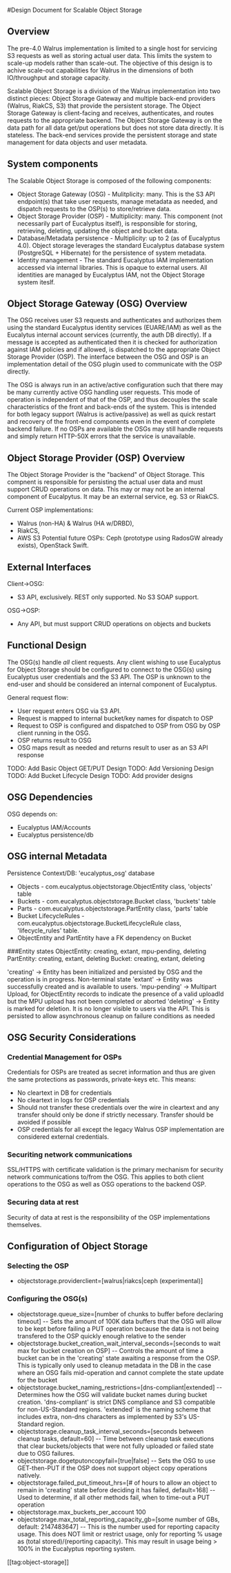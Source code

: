 #Design Document for Scalable Object Storage

## Overview
The pre-4.0 Walrus implementation is limited to a single host for servicing S3 requests as well as storing actual user data. This limits the system to scale-up models rather than scale-out. The objective of this design is to achive scale-out capabilities for Walrus in the dimensions of both IO/throughput and storage capacity.

Scalable Object Storage is a division of the Walrus implementation into two distinct pieces: Object Storage Gateway and multiple back-end providers (Walrus, RiakCS, S3) that provide the persistent storage. The Object Storage Gateway is client-facing and receives, authenticates, and routes requests to the appropriate backend. The Object Storage Gateway is on the data path for all data get/put operations but does not store data directly. It is stateless. The back-end services provide the persistent storage and state management for data objects and user metadata.

## System components
The Scalable Object Storage is composed of the following components:
* Object Storage Gateway (OSG) - Mulitplicity: many. This is the S3 API endpoint(s) that take user requests, manage metadata as needed, and dispatch requests to the OSP(s) to store/retrieve data.
* Object Storage Provider (OSP) - Multiplicity: many. This component (not necessarily part of Eucalyptus itself), is responsible for storing, retrieving, deleting, updating the object and bucket data.
* Database/Metadata persistence - Multiplicity: up to 2 (as of Eucalyptus 4.0). Object storage leverages the standard Eucalyptus database system (PostgreSQL + Hibernate) for the persistence of system metadata.
* Identity management - The standard Eucalyptus IAM implementation accessed via internal libraries. This is opaque to external users. All identities are managed by Eucalyptus IAM, not the Object Storage system iteslf.

## Object Storage Gateway (OSG) Overview
The OSG receives user S3 requests and authenticates and authorizes them using the standard Eucalyptus identity services (EUARE/IAM) as well as the Eucalytus internal account services (currently, the auth DB directly). If a message is accepted as authenticated then it is checked for authorization against IAM policies and if allowed, is dispatched to the appropriate Object Storage Provider (OSP). The interface between the OSG and OSP is an implementation detail of the OSG plugin used to communicate with the OSP directly.

The OSG is always run in an active/active configuration such that there may be many currently active OSG handling user requests. This mode of operation is independent of that of the OSP, and thus decouples the scale characteristics of the front and back-ends of the system. This is intended for both legacy support (Walrus is active/passive) as well as quick restart and recovery of the front-end components even in the event of complete backend failure. If no OSPs are available the OSGs may still handle requests and simply return HTTP-50X errors that the service is unavailable.

## Object Storage Provider (OSP) Overview
The Object Storage Provider is the "backend" of Object Storage. This compnent is responsible for persisting the actual user data and must support CRUD operations on data. This may or may not be an internal component of Eucalpytus. It may be an external service, eg. S3 or RiakCS. 

Current OSP implementations: 
* Walrus (non-HA) & Walrus (HA w/DRBD), 
* RiakCS, 
* AWS S3
Potential future OSPs: Ceph (prototype using RadosGW already exists), OpenStack Swift.

## External Interfaces
Client->OSG:
* S3 API, exclusively. REST only supported. No S3 SOAP support.

OSG->OSP:
* Any API, but must support CRUD operations on objects and buckets

## Functional Design
The OSG(s) handle *all* client requests. Any client wishing to use Eucalyptus for Object Storage should be configured to connect to the OSG(s) using Eucalyptus user credentials and the S3 API. The OSP is unknown to the end-user and should be considered an internal component of Eucalyptus.

General request flow:
* User request enters OSG via S3 API.
* Request is mapped to internal bucket/key names for dispatch to OSP
* Request to OSP is configured and dispatched to OSP from OSG by OSP client running in the OSG.
* OSP returns result to OSG
* OSG maps result as needed and returns result to user as an S3 API response

TODO: Add Basic Object GET/PUT Design
TODO: Add Versioning Design
TODO: Add Bucket Lifecycle Design
TODO: Add provider designs

## OSG Dependencies
OSG depends on:
* Eucalyptus IAM/Accounts
* Eucalyptus persistence/db

## OSG internal Metadata
Persistence Context/DB: 'eucalyptus_osg' database
* Objects - com.eucalyptus.objectstorage.ObjectEntity class, 'objects' table
* Buckets - com.eucalyptus.objectstorage.Bucket class, 'buckets' table
* Parts - com.eucalyptus.objectstorage.PartEntity class, 'parts' table
* Bucket LifecycleRules - com.eucalyptus.objectstorage.BucketLifecycleRule class, 'lifecycle_rules' table.
* ObjectEntity and PartEntity have a FK dependency on Bucket

###Entity states
ObjectEntity: creating, extant, mpu-pending, deleting
PartEntity: creating, extant, deleting
Bucket: creating, extant, deleting

'creating' -> Entity has been initialized and persisted by OSG and the operation is in progress. Non-terminal state
'extant' -> Entity was successfully created and is available to users.
'mpu-pending' -> Multipart Upload, for ObjectEntity records to indicate the presence of a valid uploadId but the MPU upload has not been completed or aborted
'deleting' -> Entity is marked for deletion. It is no longer visible to users via the API. This is persisted to allow asynchronous cleanup on failure conditions as needed

## OSG Security Considerations
### Credential Management for OSPs
Credentials for OSPs are treated as secret information and thus are given the same protections as passwords, private-keys etc. This means:
* No cleartext in DB for credentials
* No cleartext in logs for OSP credentials
* Should not transfer these credentials over the wire in cleartext and any transfer should only be done if strictly necessary. Transfer should be avoided if possible
* OSP credentials for all except the legacy Walrus OSP implementation are considered external credentials.

### Securiting network communications
SSL/HTTPS with certificate validation is the primary mechanism for security network communications to/from the OSG. This applies to both client operations to the OSG as well as OSG operations to the backend OSP.

### Securing data at rest
Security of data at rest is the responsibility of the OSP implementations themselves.

## Configuration of Object Storage
### Selecting the OSP
* objectstorage.providerclient=[walrus|riakcs|ceph (experimental)]

### Configuring the OSG(s)
* objectstorage.queue_size=[number of chunks to buffer before declaring timeout] -- Sets the amount of 100K data buffers that the OSG will allow to be kept before failing a PUT operation because the data is not being transfered to the OSP quickly enough relative to the sender
* objectstorage.bucket_creation_wait_interval_seconds=[seconds to wait max for bucket creation on OSP] -- Controls the amount of time a bucket can be in the 'creating' state awaiting a response from the OSP. This is typically only used to cleanup metadata in the DB in the case where an OSG fails mid-operation and cannot complete the state update for the bucket
* objectstorage.bucket_naming_restrictions=[dns-compliant|extended] -- Determines how the OSG will validate bucket names during bucket creation. 'dns-compliant' is strict DNS compliance and S3 compatible for non-US-Standard regions. 'extended' is the naming scheme that includes extra, non-dns characters as implemented by S3's US-Standard region.
* objectstorage.cleanup_task_interval_seconds=[seconds between cleanup tasks, default=60] -- Time between cleanup task executions that clear buckets/objects that were not fully uploaded or failed state due to OSG failures.
* objectstorage.dogetputoncopyfail=[true|false] -- Sets the OSG to use GET-then-PUT if the OSP does not support object copy operations natively.
* objectstorage.failed_put_timeout_hrs=[# of hours to allow an object to remain in 'creating' state before deciding it has failed, default=168] -- Used to determine, if all other methods fail, when to time-out a PUT operation
* objectstorage.max_buckets_per_account	100
* objectstorage.max_total_reporting_capacity_gb=[some number of GBs, default: 2147483647] -- This is the number used for reporting capacity usage. This does NOT limit or restrict usage, only for reporting % usage as (total stored)/(reporting capacity). This may result in usage being > 100% in the Eucalyptus reporting system.

[[tag:object-storage]]
